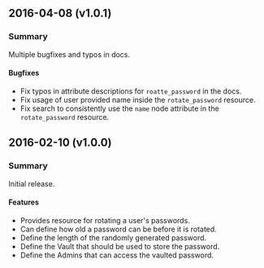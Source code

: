 ## 2016-04-08 (v1.0.1)
### Summary
Multiple bugfixes and typos in docs.

#### Bugfixes
- Fix typos in attribute descriptions for `roatte_password` in the docs.
- Fix usage of user provided name inside the `rotate_password` resource.
- Fix search to consistently use the `name` node attribute in the `rotate_password` resource.

## 2016-02-10 (v1.0.0)
### Summary
Initial release.

#### Features
- Provides resource for rotating a user's passwords.
 - Can define how old a password can be before it is rotated.
 - Define the length of the randomly generated password.
 - Define the Vault that should be used to store the password.
 - Define the Admins that can access the vaulted password.
